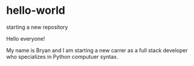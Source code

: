 # hello-world
starting a new repository 

Hello everyone!

My name is Bryan and I am starting a new carrer as a full stack developer who specializes in Python computuer syntax.
